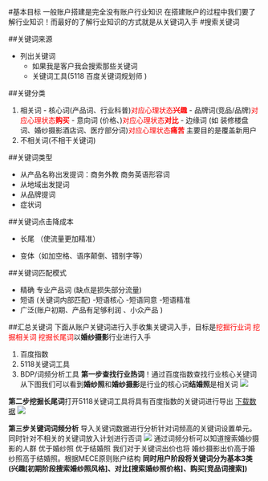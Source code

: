 #基本目标
一般账户搭建是完全没有账户行业知识 在搭建账户的过程中我们要了解行业知识！而最好的了解行业知识的方式就是从关键词入手
#搜索关键词

##关键词来源
- 列出关键词
    - 如果我是客户我会搜索那些关键词
    - 关键词工具(5118 百度关键词规划师 )
    
##关键分类
1.    相关词
    - 核心词(产品词、行业科普)<font color=red>对应心理状态**兴趣**</font>
    - 品牌词(竞品/品牌)<font color=red>对应心理状态**购买**</font>
    - 意向词 (价格、)<font color=red>对应心理状态**对比**</font>
    - 边缘词 (如 装修楼盘词、婚纱摄影酒店词、医疗部分词)<font color=red>对应心理状态**痛苦**</font> 主要目的是覆盖新用户
2.  不相关词(不相干关键词)

##关键词类型
- 从产品名称出发提词：商务外教 商务英语形容词
- 从地域出发提词
- 从品牌提词
- 症状词


##关键词点击降成本
- 长尾 （使流量更加精准）
 
- 变体（如加空格、语序颠倒、错别字等）

##关键词匹配模式
- 精确 专业产品词 (缺点是损失部分流量)
- 短语 (关键词内部匹配)
    -短语核心
    -短语同意
    -短语精准
- 广泛(账户初期、产品有足够利润 、小众产品 )    


##汇总关键词
下面从账户关键词进行入手收集关键词入手，目标是<font color=red>挖掘行业词 挖掘相关词 挖掘长尾词</font>以**婚纱摄影**行业进行入手

1. 百度指数
2. 5118关键词工具
3. BDP/词频分析工具
**第一步查找行业热词**！通过百度指数查找行业核心关键词从下图我们可以看到**婚纱照**和**婚纱摄影**是行业的核心词**结婚照**是相关词
![](http://p0ab03b4b.bkt.clouddn.com/17-12-6/97981078.jpg)

**第二步挖掘长尾词**打开5118关键词工具将具有百度指数的关键词进行导出 [下载数据](https://pan.baidu.com/s/1bo7WvZD)
![](http://p0ab03b4b.bkt.clouddn.com/17-12-6/73639298.jpg) 


**第三步关键词词频分析**
导入关键词数据进行分析针对词频高的关键词设置单元。同时针对不相关的关键词放入计划进行否词
![](http://p0ab03b4b.bkt.clouddn.com/17-12-6/25646117.jpg)
通过词频分析可以知道搜索婚纱摄影的人群 优于婚纱照 优于结婚照 我们对于关键词出价也将 婚纱摄影出价高于婚纱照高于结婚照。根据MECE原则账户结构 **同时用户阶段将关键词分为基本3类(兴趣[初期阶段搜索婚纱照风格]、对比[搜索婚纱照价格]、购买[竞品词搜索])** 